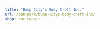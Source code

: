 ```yaml
---
title: "Bump City's Body Craft Inc."
url: /oak-park/bump-citys-body-craft-inc/
shop: car repair
---
```

